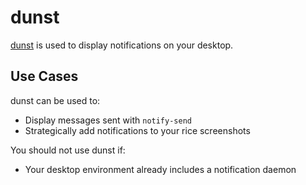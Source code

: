 # dunst

[dunst][dunst] is used to display notifications on your desktop.

## Use Cases

dunst can be used to:

- Display messages sent with `notify-send`
- Strategically add notifications to your rice screenshots

You should not use dunst if:

- Your desktop environment already includes a notification daemon

[dunst]: https://github.com/dunst-project/dunst

